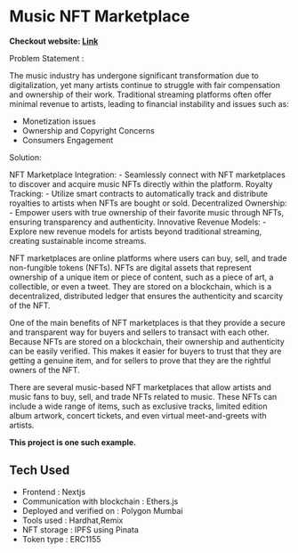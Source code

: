 # Music NFT Marketplace

**Checkout website: [Link](https://nft-marketplace-eight-eta.vercel.app/)**

Problem Statement :

The music industry has undergone significant transformation due to digitalization, yet many artists continue to struggle with fair compensation and ownership of their work. Traditional streaming platforms often offer minimal revenue to artists, leading to financial instability and issues such as:

* Monetization issues
* Ownership and Copyright Concerns
* Consumers Engagement

Solution:


NFT Marketplace Integration: - Seamlessly connect with NFT marketplaces to discover and acquire music NFTs directly within the platform.
Royalty Tracking: - Utilize smart contracts to automatically track and distribute royalties to artists when NFTs are bought or sold.
Decentralized Ownership: - Empower users with true ownership of their favorite music through NFTs, ensuring transparency and authenticity.
Innovative Revenue Models: - Explore new revenue models for artists beyond traditional streaming, creating sustainable income streams.



NFT marketplaces are online platforms where users can buy, sell, and trade non-fungible tokens (NFTs). NFTs are digital assets that represent ownership of a unique item or piece of content, such as a piece of art, a collectible, or even a tweet. They are stored on a blockchain, which is a decentralized, distributed ledger that ensures the authenticity and scarcity of the NFT.

One of the main benefits of NFT marketplaces is that they provide a secure and transparent way for buyers and sellers to transact with each other. Because NFTs are stored on a blockchain, their ownership and authenticity can be easily verified. This makes it easier for buyers to trust that they are getting a genuine item, and for sellers to prove that they are the rightful owners of the NFT.

There are several music-based NFT marketplaces that allow artists and music fans to buy, sell, and trade NFTs related to music. These NFTs can include a wide range of items, such as exclusive tracks, limited edition album artwork, concert tickets, and even virtual meet-and-greets with artists.

**This project is one such example.**

## Tech Used

- Frontend : Nextjs
- Communication with blockchain : Ethers.js
- Deployed and verified on : Polygon Mumbai
- Tools used : Hardhat,Remix
- NFT storage : IPFS using Pinata
- Token type : ERC1155
